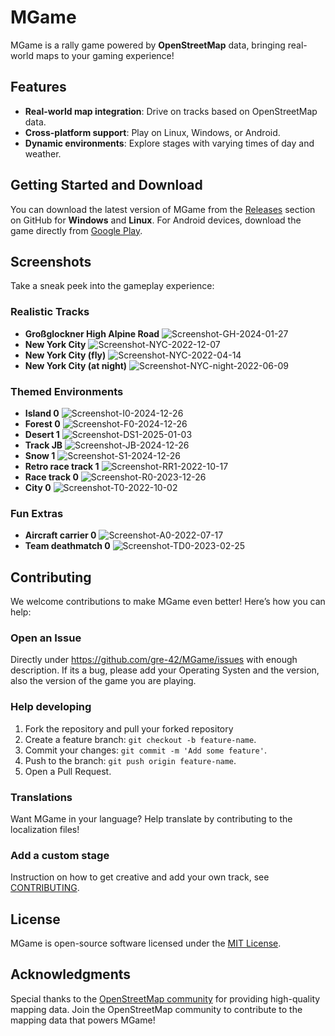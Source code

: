 # MGame  

MGame is a rally game powered by **OpenStreetMap** data, bringing real-world maps to your gaming experience!  

## Features

- **Real-world map integration**: Drive on tracks based on OpenStreetMap data.  
- **Cross-platform support**: Play on Linux, Windows, or Android.  
- **Dynamic environments**: Explore stages with varying times of day and weather.

## Getting Started and Download

You can download the latest version of MGame from the [Releases](https://github.com/gre-42/MGame/releases) section on GitHub for **Windows** and **Linux**. For Android devices, download the game directly from [Google Play](https://play.google.com/store).  

## Screenshots

Take a sneak peek into the gameplay experience:  

### Realistic Tracks

- **Großglockner High Alpine Road**
![Screenshot-GH-2024-01-27](media/Screenshot-GH-2024-12-26.png)
- **New York City**
![Screenshot-NYC-2022-12-07](media/Screenshot-NYC-2023-12-07.png)
- **New York City (fly)**
![Screenshot-NYC-2022-04-14](media/Screenshot-NYC-2022-04-14-fly.jpg)
- **New York City (at night)**
![Screenshot-NYC-night-2022-06-09](media/Screenshot-NYC-night-2022-06-09.png)

### Themed Environments

- **Island 0**
![Screenshot-I0-2024-12-26](media/Screenshot-I0-2024-12-26.png)
- **Forest 0**
![Screenshot-F0-2024-12-26](media/Screenshot-F0-2024-12-26.png)
- **Desert 1**
![Screenshot-DS1-2025-01-03](media/Screenshot-DS1-2025-01-03.png)
- **Track JB**
![Screenshot-JB-2024-12-26](media/Screenshot-JB-2024-12-26.png)
- **Snow 1**
![Screenshot-S1-2024-12-26](media/Screenshot-S1-2024-12-26.png)
- **Retro race track 1**
![Screenshot-RR1-2022-10-17](media/Screenshot-RR1-2023-02-25.png)
- **Race track 0**
![Screenshot-R0-2023-12-26](media/Screenshot-R0-2024-12-26.png)
- **City 0**
![Screenshot-T0-2022-10-02](media/Screenshot-T0-2022-10-02.png)

### Fun Extras

- **Aircraft carrier 0**
![Screenshot-A0-2022-07-17](media/Screenshot-A0-2022-07-17.png)
- **Team deathmatch 0**
![Screenshot-TD0-2023-02-25](media/Screenshot-TD0-2023-02-25.png)

## Contributing

We welcome contributions to make MGame even better! Here’s how you can help:

### Open an Issue

Directly under https://github.com/gre-42/MGame/issues with enough description. If its a bug, please add your Operating Systen and the version, also the version of the game you are playing. 

### Help developing

1. Fork the repository and pull your forked repository
2. Create a feature branch: `git checkout -b feature-name`.  
3. Commit your changes: `git commit -m 'Add some feature'`.  
4. Push to the branch: `git push origin feature-name`.  
5. Open a Pull Request.

### Translations

Want MGame in your language? Help translate by contributing to the localization files!

### Add a custom stage

Instruction on how to get creative and add your own track, see [CONTRIBUTING](CONTRIBUTING.md).

## License

MGame is open-source software licensed under the [MIT License](LICENSE.md).

## Acknowledgments  

Special thanks to the [OpenStreetMap community](https://www.openstreetmap.org/) for
providing high-quality mapping data. Join the OpenStreetMap community to contribute
to the mapping data that powers MGame!
